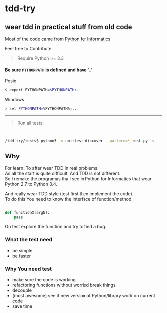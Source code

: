 # tdd-try

## wear tdd in practical stuff from old code

Most of the code came from [Python for Informatics](http://www.pythonlearn.com/book.php)

Feel free to Contribute

> Require Python >= 3.3

#### Be sure `PYTHONPATH` is defined and have '..'
Posix
```sh 
$ export PYTHONPATH=$PYTHONPATH:..
```

Windows
```sh 
> set PYTHONPATH=%PYTHONPATH%;..
```

---
> Run all tests: 

```sh


/tdd-try/tests$ python3 -m unittest discover --pattern=*_test.py -v


```

## Why

For learn. To after wear TDD in real problems.
<br/>As all the start is quite difficult. And TDD is not different.
<br/>So I remake the programas tha I see in Python for Informatics
that wear Python 2.7 to Python 3.4.

And really wear TDD style (test first then implement the code).
<br/>To do this You need to know the interface of function/method.
```py

def functionX(argN):
    pass

```

On test explore the function and try to find a bug.

### What the test need

- be simple
- be faster

### Why You need test

- make sure the code is working
- refactoring functions without worried break things
- decouple
- (most awesome) see if new version of Python/library work on current code
- save time
